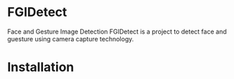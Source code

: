 # FGIDetect
Face and Gesture Image Detection
FGIDetect is a project to detect face and guesture using camera capture technology.
# Installation
